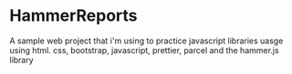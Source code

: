 # HammerReports
A sample web project that i'm using to practice javascript libraries uasge using html. css, bootstrap, javascript, 
prettier, parcel and the hammer.js library
